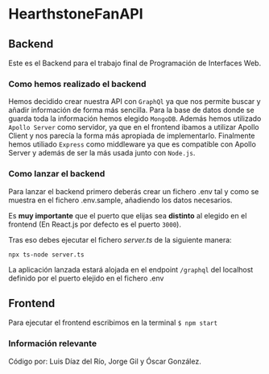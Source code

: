 # HearthstoneFanAPI

## Backend

Este es el Backend para el trabajo final de Programación de Interfaces Web.

### Como hemos realizado el backend

Hemos decidido crear nuestra API con `GraphQl` ya que nos permite buscar y añadir información de forma más sencilla. Para la base de datos donde se guarda toda la información hemos elegido `MongoDB`. Además hemos utilizado `Apollo Server` como servidor, ya que en el frontend ibamos a utilizar Apollo Client y nos parecía la forma más apropiada de implementarlo. Finalmente hemos utiliado `Express` como middleware ya que es compatible con Apollo Server y además de ser la más usada junto con `Node.js`.

### Como lanzar el backend

Para lanzar el backend primero deberás crear un fichero .env tal y como se muestra en el fichero .env.sample, añadiendo los datos necesarios.

Es **muy importante** que el puerto que elijas sea **distinto** al elegido en el frontend (En React.js por defecto es el puerto `3000`).

Tras eso debes ejecutar el fichero _server.ts_ de la siguiente manera:

`npx ts-node server.ts`

La aplicación lanzada estará alojada en el endpoint `/graphql` del localhost definido por el puerto elejido en el fichero .env

## Frontend

Para ejecutar el frontend escribimos en la terminal `$ npm start`


### Información relevante

Código por: Luis Díaz del Río, Jorge Gil y Óscar González.

